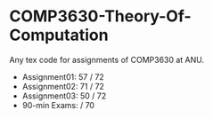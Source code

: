 COMP3630-Theory-Of-Computation
==============================

Any tex code for assignments of COMP3630 at ANU. 

- Assignment01: 57 / 72
- Assignment02: 71 / 72
- Assignment03: 50 / 72
- 90-min Exams:    / 70